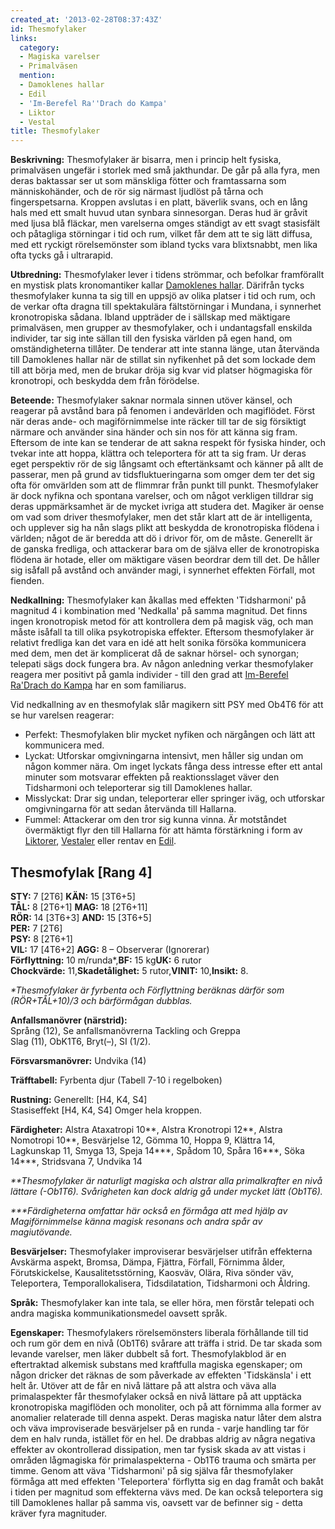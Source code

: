 ```yaml
---
created_at: '2013-02-28T08:37:43Z'
id: Thesmofylaker
links:
  category:
  - Magiska varelser
  - Primalväsen
  mention:
  - Damoklenes hallar
  - Edil
  - 'Im-Berefel Ra''Drach do Kampa'
  - Liktor
  - Vestal
title: Thesmofylaker
---
```


**Beskrivning:** Thesmofylaker är bisarra, men i princip helt fysiska, primalväsen ungefär i storlek
med små jakthundar. De går på alla fyra, men deras baktassar ser ut som mänskliga fötter och
framtassarna som människohänder, och de rör sig närmast ljudlöst på tårna och fingerspetsarna.
Kroppen avslutas i en platt, bäverlik svans, och en lång hals med ett smalt huvud utan synbara
sinnesorgan. Deras hud är gråvit med ljusa blå fläckar, men varelserna omges ständigt av ett svagt
stasisfält och påtagliga störningar i tid och rum, vilket får dem att te sig lätt diffusa, med ett
ryckigt rörelsemönster som ibland tycks vara blixtsnabbt, men lika ofta tycks gå i ultrarapid.

**Utbredning:** Thesmofylaker lever i tidens strömmar, och befolkar framförallt en mystisk plats
kronomantiker kallar [Damoklenes hallar]. Därifrån tycks thesmofylaker kunna ta sig till en uppsjö
av olika platser i tid och rum, och de verkar ofta dragna till spektakulära fältstörningar i
Mundana, i synnerhet kronotropiska sådana. Ibland uppträder de i sällskap med mäktigare primalväsen,
men grupper av thesmofylaker, och i undantagsfall enskilda individer, tar sig inte sällan till den
fysiska världen på egen hand, om omständigheterna tillåter. De tenderar att inte stanna länge, utan
återvända till Damoklenes hallar när de stillat sin nyfikenhet på det som lockade dem till att börja
med, men de brukar dröja sig kvar vid platser högmagiska för kronotropi, och beskydda dem från
förödelse.

**Beteende:** Thesmofylaker saknar normala sinnen utöver känsel, och reagerar på avstånd bara på
fenomen i andevärlden och magiflödet. Först när deras ande- och magiförnimmelse inte räcker till tar
de sig försiktigt närmare och använder sina händer och sin nos för att känna sig fram. Eftersom de
inte kan se tenderar de att sakna respekt för fysiska hinder, och tvekar inte att hoppa, klättra och
teleportera för att ta sig fram. Ur deras eget perspektiv rör de sig långsamt och eftertänksamt och
känner på allt de passerar, men på grund av tidsfluktueringarna som omger dem ter det sig ofta för
omvärlden som att de flimmrar från punkt till punkt. Thesmofylaker är dock nyfikna och spontana
varelser, och om något verkligen tilldrar sig deras uppmärksamhet är de mycket ivriga att studera
det. Magiker är oense om vad som driver thesmofylaker, men det står klart att de är intelligenta,
och upplever sig ha nån slags plikt att beskydda de kronotropiska flödena i världen; något de är
beredda att dö i drivor för, om de måste. Generellt är de ganska fredliga, och attackerar bara om de
själva eller de kronotropiska flödena är hotade, eller om mäktigare väsen beordrar dem till det. De
håller sig isåfall på avstånd och använder magi, i synnerhet effekten Förfall, mot fienden.

**Nedkallning:** Thesmofylaker kan åkallas med effekten 'Tidsharmoni' på magnitud 4 i kombination
med 'Nedkalla' på samma magnitud. Det finns ingen kronotropisk metod för att kontrollera dem på
magisk väg, och man måste isåfall ta till olika psykotropiska effekter. Eftersom thesmofylaker är
relativt fredliga kan det vara en idé att helt sonika försöka kommunicera med dem, men det är
komplicerat då de saknar hörsel- och synorgan; telepati sägs dock fungera bra. Av någon anledning
verkar thesmofylaker reagera mer positivt på gamla individer - till den grad att [Im-Berefel
Ra'Drach do Kampa] har en som familiarus.

Vid nedkallning av en thesmofylak slår magikern sitt PSY med Ob4T6 för att se hur varelsen reagerar:

-   Perfekt: Thesmofylaken blir mycket nyfiken och närgången och lätt att kommunicera med.
-   Lyckat: Utforskar omgivningarna intensivt, men håller sig undan om någon kommer nära. Om inget
    lyckats fånga dess intresse efter ett antal minuter som motsvarar effekten på reaktionsslaget
    väver den Tidsharmoni och teleporterar sig till Damoklenes hallar.
-   Misslyckat: Drar sig undan, teleporterar eller springer iväg, och utforskar omgivningarna för
    att sedan återvända till Hallarna.
-   Fummel: Attackerar om den tror sig kunna vinna. Är motståndet övermäktigt flyr den till Hallarna
    för att hämta förstärkning i form av [Liktorer], [Vestaler] eller rentav en [Edil].

Thesmofylak \[Rang 4\]
----------------------

**STY:** 7 \[2T6\] **KÄN:** 15 \[3T6+5\]\
**TÅL:** 8 \[2T6+1\] **MAG:** 18 \[2T6+11\]\
**RÖR:** 14 \[3T6+3\] **AND:** 15 \[3T6+5\]\
**PER:** 7 \[2T6\]\
**PSY:** 8 \[2T6+1\]\
**VIL:** 17 \[4T6+2\] **AGG:** 8 – Observerar (Ignorerar)\
**Förflyttning:** 10 m/runda\*,**BF:** 15 kg**UK:** 6 rutor\
**Chockvärde:** 11,**Skadetålighet:** 5 rutor,**VINIT:** 10,**Insikt:** 8.

*\*Thesmofylaker är fyrbenta och Förflyttning beräknas därför som (RÖR+TÅL+10)/3 och bärförmågan
dubblas.*

**Anfallsmanövrer (närstrid):**\
Språng (12), Se anfallsmanövrerna Tackling och Greppa\
Slag (11), ObK1T6, Bryt(–), SI (1/2).

**Försvarsmanövrer:** Undvika (14)

**Träfftabell:** Fyrbenta djur (Tabell 7-10 i regelboken)

**Rustning:** Generellt: \[H4, K4, S4\]\
Stasiseffekt \[H4, K4, S4\] Omger hela kroppen.

**Färdigheter:** Alstra Ataxatropi 10\*\*, Alstra Kronotropi 12\*\*, Alstra Nomotropi 10\*\*,
Besvärjelse 12, Gömma 10, Hoppa 9, Klättra 14, Lagkunskap 11, Smyga 13, Speja 14\*\*\*, Spådom 10,
Spåra 16\*\*\*, Söka 14\*\*\*, Stridsvana 7, Undvika 14

*\*\*Thesmofylaker är naturligt magiska och alstrar alla primalkrafter en nivå lättare (-Ob1T6).
Svårigheten kan dock aldrig gå under mycket lätt (Ob1T6).*

*\*\*\*Färdigheterna omfattar här också en förmåga att med hjälp av Magiförnimmelse känna magisk
resonans och andra spår av magiutövande.*

**Besvärjelser:** Thesmofylaker improviserar besvärjelser utifrån effekterna Avskärma aspekt,
Bromsa, Dämpa, Fjättra, Förfall, Förnimma ålder, Förutskickelse, Kausalitetsstörning, Kaosväv,
Olära, Riva sönder väv, Teleportera, Temporallokalisera, Tidsdilatation, Tidsharmoni och Åldring.

**Språk:** Thesmofylaker kan inte tala, se eller höra, men förstår telepati och andra magiska
kommunikationsmedel oavsett språk.

**Egenskaper:** Thesmofylakers rörelsemönsters liberala förhållande till tid och rum gör dem en nivå
(Ob1T6) svårare att träffa i strid. De tar skada som levande varelser, men läker dubbelt så fort.
Thesmofylakblod är en eftertraktad alkemisk substans med kraftfulla magiska egenskaper; om någon
dricker det räknas de som påverkade av effekten 'Tidskänsla' i ett helt år. Utöver att de får en
nivå lättare på att alstra och väva alla primalaspekter får thesmofylaker också en nivå lättare på
att upptäcka kronotropiska magiflöden och monoliter, och på att förnimma alla former av anomalier
relaterade till denna aspekt. Deras magiska natur låter dem alstra och väva improviserade
besvärjelser på en runda - varje handling tar för dem en halv runda, istället för en hel. De drabbas
aldrig av några negativa effekter av okontrollerad dissipation, men tar fysisk skada av att vistas i
områden lågmagiska för primalaspekterna - Ob1T6 trauma och smärta per timme. Genom att väva
'Tidsharmoni' på sig själva får thesmofylaker förmåga att med effekten 'Teleportera' förflytta sig
en dag framåt och bakåt i tiden per magnitud som effekterna vävs med. De kan också teleportera sig
till Damoklenes hallar på samma vis, oavsett var de befinner sig - detta kräver fyra magnituder.

  [Damoklenes hallar]: Damoklenes_hallar
  [Im-Berefel Ra'Drach do Kampa]: Im-Berefel_RaDrach_do_Kampa
  [Liktorer]: Liktor
  [Vestaler]: Vestal
  [Edil]: Edil